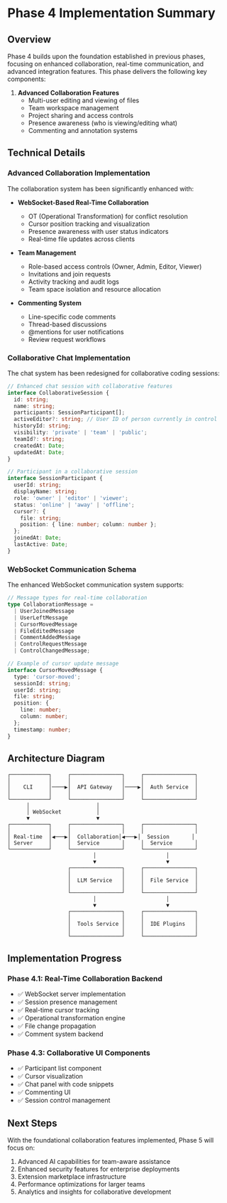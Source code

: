 # Phase 4 Implementation Summary

## Overview

Phase 4 builds upon the foundation established in previous phases, focusing on enhanced collaboration, real-time communication, and advanced integration features. This phase delivers the following key components:

1. **Advanced Collaboration Features**
   - Multi-user editing and viewing of files
   - Team workspace management
   - Project sharing and access controls
   - Presence awareness (who is viewing/editing what)
   - Commenting and annotation systems





## Technical Details

### Advanced Collaboration Implementation

The collaboration system has been significantly enhanced with:

- **WebSocket-Based Real-Time Collaboration**
  - OT (Operational Transformation) for conflict resolution
  - Cursor position tracking and visualization
  - Presence awareness with user status indicators
  - Real-time file updates across clients

- **Team Management**
  - Role-based access controls (Owner, Admin, Editor, Viewer)
  - Invitations and join requests
  - Activity tracking and audit logs
  - Team space isolation and resource allocation

- **Commenting System**
  - Line-specific code comments
  - Thread-based discussions
  - @mentions for user notifications
  - Review request workflows

### Collaborative Chat Implementation

The chat system has been redesigned for collaborative coding sessions:

```typescript
// Enhanced chat session with collaborative features
interface CollaborativeSession {
  id: string;
  name: string;
  participants: SessionParticipant[];
  activeEditor?: string; // User ID of person currently in control
  historyId: string;
  visibility: 'private' | 'team' | 'public';
  teamId?: string;
  createdAt: Date;
  updatedAt: Date;
}

// Participant in a collaborative session
interface SessionParticipant {
  userId: string;
  displayName: string;
  role: 'owner' | 'editor' | 'viewer';
  status: 'online' | 'away' | 'offline';
  cursor?: {
    file: string;
    position: { line: number; column: number };
  };
  joinedAt: Date;
  lastActive: Date;
}
```

### WebSocket Communication Schema

The enhanced WebSocket communication system supports:

```typescript
// Message types for real-time collaboration
type CollaborationMessage =
  | UserJoinedMessage
  | UserLeftMessage
  | CursorMovedMessage
  | FileEditedMessage
  | CommentAddedMessage
  | ControlRequestMessage
  | ControlChangedMessage;

// Example of cursor update message
interface CursorMovedMessage {
  type: 'cursor-moved';
  sessionId: string;
  userId: string;
  file: string;
  position: {
    line: number;
    column: number;
  };
  timestamp: number;
}
```

## Architecture Diagram

```
┌────────────┐     ┌────────────────┐     ┌────────────────┐
│            │     │                │     │                │
│    CLI     │────▶│  API Gateway   │────▶│  Auth Service  │
│            │     │                │     │                │
└────────────┘     └────────────────┘     └────────────────┘
      │                     │
      │ WebSocket           │
      ▼                     ▼
┌────────────┐     ┌────────────────┐     ┌────────────────┐
│            │     │                │     │                │
│ Real-time  │◀───▶│  Collaboration│◀───▶│  Session       │
│ Server     │     │  Service       │     │  Service       │
└────────────┘     └────────────────┘     └────────────────┘
                           │                      │
                           ▼                      ▼
                   ┌────────────────┐     ┌────────────────┐
                   │                │     │                │
                   │  LLM Service   │     │  File Service  │
                   │                │     │                │
                   └────────────────┘     └────────────────┘
                           │                      │
                           ▼                      ▼
                   ┌────────────────┐     ┌────────────────┐
                   │                │     │                │
                   │  Tools Service │     │  IDE Plugins   │
                   │                │     │                │
                   └────────────────┘     └────────────────┘
```

## Implementation Progress

### Phase 4.1: Real-Time Collaboration Backend

- ✅ WebSocket server implementation
- ✅ Session presence management
- ✅ Real-time cursor tracking
- ✅ Operational transformation engine
- ✅ File change propagation
- ✅ Comment system backend


### Phase 4.3: Collaborative UI Components

- ✅ Participant list component
- ✅ Cursor visualization
- ✅ Chat panel with code snippets
- ✅ Commenting UI
- ✅ Session control management

## Next Steps

With the foundational collaboration features implemented, Phase 5 will focus on:

1. Advanced AI capabilities for team-aware assistance
2. Enhanced security features for enterprise deployments
3. Extension marketplace infrastructure
4. Performance optimizations for larger teams
5. Analytics and insights for collaborative development